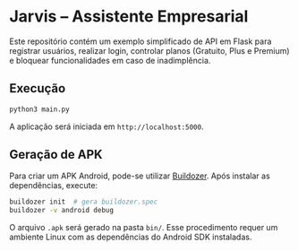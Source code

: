 # Jarvis – Assistente Empresarial

Este repositório contém um exemplo simplificado de API em Flask para registrar usuários, realizar login, controlar planos (Gratuito, Plus e Premium) e bloquear funcionalidades em caso de inadimplência.

## Execução

```bash
python3 main.py
```

A aplicação será iniciada em `http://localhost:5000`.

## Geração de APK

Para criar um APK Android, pode-se utilizar [Buildozer](https://github.com/kivy/buildozer). Após instalar as dependências, execute:

```bash
buildozer init  # gera buildozer.spec
buildozer -v android debug
```

O arquivo `.apk` será gerado na pasta `bin/`. Esse procedimento requer um ambiente Linux com as dependências do Android SDK instaladas.
